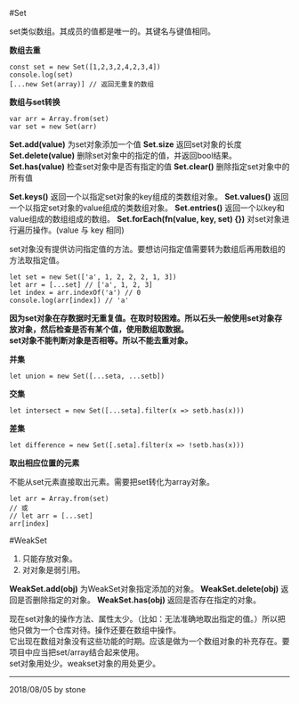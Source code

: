 #Set

set类似数组。其成员的值都是唯一的。其键名与键值相同。  

**数组去重**

    const set = new Set([1,2,3,2,4,2,3,4])
    console.log(set)
    [...new Set(array)] // 返回无重复的数组

**数组与set转换**

    var arr = Array.from(set)
    var set = new Set(arr)

**Set.add(value)** 为set对象添加一个值
**Set.size** 返回set对象的长度
**Set.delete(value)** 删除set对象中的指定的值，并返回bool结果。
**Set.has(value)** 检查set对象中是否有指定的值
**Set.clear()** 删除指定set对象中的所有值

**Set.keys()** 返回一个以指定set对象的key组成的类数组对象。
**Set.values()** 返回一个以指定set对象的value组成的类数组对象。
**Set.entries()** 返回一个以key和value组成的数组组成的数组。
**Set.forEach(fn(value, key, set) {})** 对set对象进行遍历操作。(value 与 key 相同)

set对象没有提供访问指定值的方法。要想访问指定值需要转为数组后再用数组的方法取指定值。  

    let set = new Set(['a', 1, 2, 2, 2, 1, 3])
    let arr = [...set] // ['a', 1, 2, 3]
    let index = arr.indexOf('a') // 0
    console.log(arr[index]) // 'a'

**因为set对象在存数据时无重复值。在取时较困难。所以石头一般使用set对象存放对象，然后检查是否有某个值，使用数组取数据。**  
**set对象不能判断对象是否相等。所以不能去重对象。**  

**并集**

    let union = new Set([...seta, ...setb])

**交集**

    let intersect = new Set([...seta].filter(x => setb.has(x)))

**差集**

    let difference = new Set([.seta].filter(x => !setb.has(x)))

**取出相应位置的元素**

不能从set元素直接取出元素。需要把set转化为array对象。

    let arr = Array.from(set)
    // 或
    // let arr = [...set]
    arr[index]

#WeakSet

1. 只能存放对象。  
2. 对对象是弱引用。  

**WeakSet.add(obj)** 为WeakSet对象指定添加的对象。
**WeakSet.delete(obj)** 返回是否删除指定的对象。
**WeakSet.has(obj)** 返回是否存在指定的对象。

现在set对象的操作方法、属性太少。（比如：无法准确地取出指定的值。）所以把他只做为一个仓库对待。操作还要在数组中操作。  
它出现在数组对象没有这些功能的时期。应该是做为一个数组对象的补充存在。要项目中应当把set/array结合起来使用。  
set对象用处少。weakset对象的用处更少。  

---

2018/08/05 by stone









